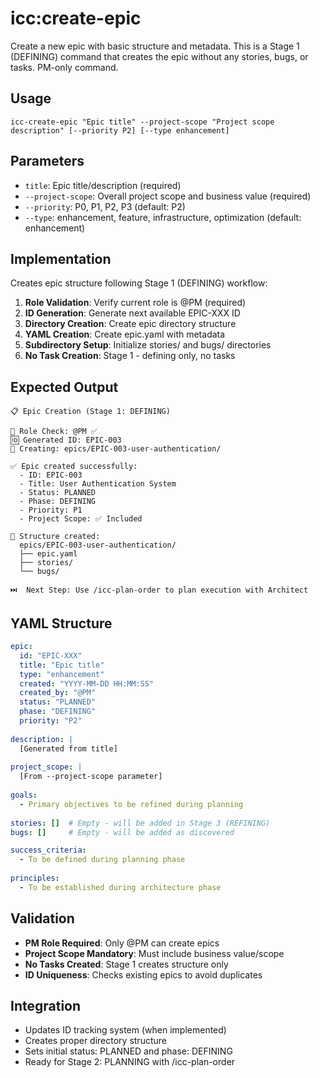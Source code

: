 # icc:create-epic

Create a new epic with basic structure and metadata. This is a Stage 1 (DEFINING) command that creates the epic without any stories, bugs, or tasks. PM-only command.

## Usage
```
icc-create-epic "Epic title" --project-scope "Project scope description" [--priority P2] [--type enhancement]
```

## Parameters
- `title`: Epic title/description (required)
- `--project-scope`: Overall project scope and business value (required)
- `--priority`: P0, P1, P2, P3 (default: P2)
- `--type`: enhancement, feature, infrastructure, optimization (default: enhancement)

## Implementation
Creates epic structure following Stage 1 (DEFINING) workflow:

1. **Role Validation**: Verify current role is @PM (required)
2. **ID Generation**: Generate next available EPIC-XXX ID
3. **Directory Creation**: Create epic directory structure
4. **YAML Creation**: Create epic.yaml with metadata
5. **Subdirectory Setup**: Initialize stories/ and bugs/ directories
6. **No Task Creation**: Stage 1 - defining only, no tasks

## Expected Output
```
📋 Epic Creation (Stage 1: DEFINING)

🔐 Role Check: @PM ✅
🆔 Generated ID: EPIC-003
📁 Creating: epics/EPIC-003-user-authentication/

✅ Epic created successfully:
  - ID: EPIC-003
  - Title: User Authentication System
  - Status: PLANNED
  - Phase: DEFINING
  - Priority: P1
  - Project Scope: ✅ Included

📂 Structure created:
  epics/EPIC-003-user-authentication/
  ├── epic.yaml
  ├── stories/
  └── bugs/

⏭️  Next Step: Use /icc-plan-order to plan execution with Architect
```

## YAML Structure
```yaml
epic:
  id: "EPIC-XXX"
  title: "Epic title"
  type: "enhancement"
  created: "YYYY-MM-DD HH:MM:SS"
  created_by: "@PM"
  status: "PLANNED"
  phase: "DEFINING"
  priority: "P2"
  
description: |
  [Generated from title]
  
project_scope: |
  [From --project-scope parameter]
  
goals:
  - Primary objectives to be refined during planning
  
stories: []  # Empty - will be added in Stage 3 (REFINING)
bugs: []     # Empty - will be added as discovered

success_criteria:
  - To be defined during planning phase
  
principles:
  - To be established during architecture phase
```

## Validation
- **PM Role Required**: Only @PM can create epics
- **Project Scope Mandatory**: Must include business value/scope
- **No Tasks Created**: Stage 1 creates structure only
- **ID Uniqueness**: Checks existing epics to avoid duplicates

## Integration
- Updates ID tracking system (when implemented)
- Creates proper directory structure
- Sets initial status: PLANNED and phase: DEFINING
- Ready for Stage 2: PLANNING with /icc-plan-order